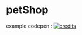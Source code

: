 # petShop
example
codepen :
[![credits](https://img.shields.io/badge/credits-000000?style=for-the-badge&logo=credits&logoColor=#d16c06)](https://codepen.io/jackiezen/pen/oNJMOvZ?editors=1010)
